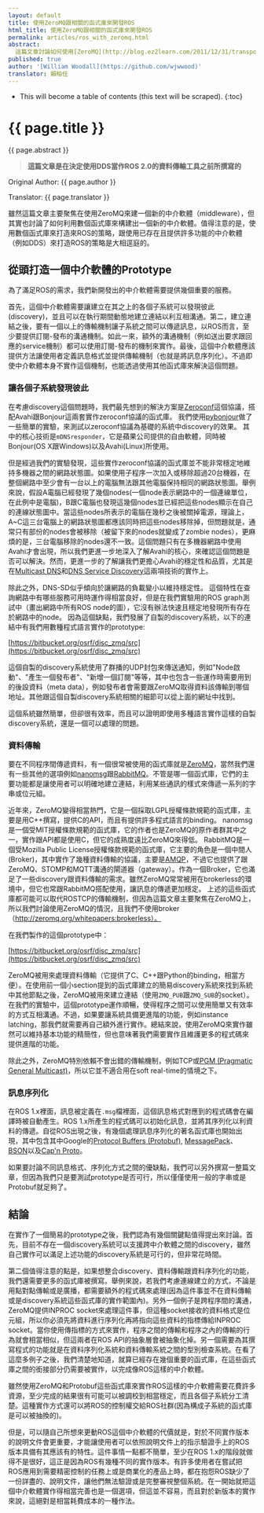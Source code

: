 ```yaml
---
layout: default
title: 使用ZeroMQ跟相關的函式庫來開發ROS
html_title: 使用ZeroMQ跟相關的函式庫來開發ROS
permalink: articles/ros_with_zeromq.html
abstract:
  這篇文章討論如何使用[ZeroMQ](http://blog.ez2learn.com/2011/12/31/transport-lib-of-new-era-zeromq/)跟其他的函式庫來開發ROS 2.0。此外，我們在OSRF(Open Source Robotic Foundation)使用ZeroMQ開發出的prototype也會在這篇文章中被討論。
published: true
author: '[William Woodall](https://github.com/wjwwood)'
translator: 賴柏任
---
```


* This will become a table of contents (this text will be scraped).
{:toc}

# {{ page.title }}

<div class="abstract" markdown="1">
{{ page.abstract }}
</div>

> **這篇文章是在決定使用DDS當作ROS 2.0的資料傳輸工具之前所撰寫的**

Original Author: {{ page.author }}

Translator: {{ page.translator }}

雖然這篇文章主要聚焦在使用ZeroMQ來建一個新的中介軟體（middleware），但其實也討論了如何利用數個函式庫來構建出一個新的中介軟體。值得注意的是，使用數個函式庫來打造來ROS的策略，跟使用已存在且提供許多功能的中介軟體（例如DDS）來打造ROS的策略是大相逕庭的。

## 從頭打造一個中介軟體的Prototype

為了滿足ROS的需求，我們新開發出的中介軟體需要提供幾個重要的服務。

首先，這個中介軟體需要讓建立在其之上的各個子系統可以發現彼此(discovery)，並且可以在執行期間動態地建立連結以利互相溝通。第二，建立連結之後，要有一個以上的傳輸機制讓子系統之間可以傳遞訊息，以ROS而言，至少要提供訂閱-發布的溝通機制。如此一來，額外的溝通機制（例如送出要求跟回應的service機制）都可以使用訂閱-發布的機制來實作。最後，這個中介軟體應該提供方法讓使用者定義訊息格式並提供傳輸機制（也就是將訊息序列化）。不過即使中介軟體本身不實作這個機制，也能透過使用其他函式庫來解決這個問題。

### 讓各個子系統發現彼此

在考慮discovery這個問題時，我們最先想到的解決方案是[Zeroconf](http://blog.csdn.net/ccskyer/article/details/7616673)這個協議，搭配Avahi跟Bonjour這兩套實作zeroconf協議的函式庫。
我們使用[pybonjour](https://code.google.com/p/pybonjour/)做了一些簡單的實驗，來測試以zeroconf協議為基礎的系統中discovery的效果。
其中的核心技術是`mDNSresponder`，它是蘋果公司提供的自由軟體，同時被Bonjour(OS X跟Windows)以及Avahi(Linux)所使用。

但是經過我們的實驗發現，這些實作zeroconf協議的函式庫並不能非常穩定地維持多機器之間的網路狀態圖。如果使用子程序一次加入或移除超過20台機器，在整個網路中至少會有一台以上的電腦無法跟其他電腦保持相同的網路狀態圖。舉例來說，假設A電腦已經發現了幾個nodes(一個node表示網路中的一個連線單位，在此例中是電腦)，B跟C電腦也發現這幾個nodes並已經把這些nodes顯示在自己的連線狀態圖中。當這些nodes所表示的電腦在幾秒之後被關掉電源，理論上，A~C這三台電腦上的網路狀態圖都應該同時把這些nodes移除掉，但問題就是，通常只有部份的nodes會被移除（被留下來的nodes就變成了zombie nodes），更麻煩的是，三台電腦移除的nodes還不一致。這個問題只有在多機器網路中使用Avahi才會出現，所以我們更進一步地深入了解Avahi的核心，來確認這個問題是否可以解決。然而，更進一步的了解讓我們更擔心Avahi的穩定性和品質，尤其是在[Multicast DNS](http://en.wikipedia.org/wiki/Multicast_DNS)和[DNS Service Discovery](http://en.wikipedia.org/wiki/Zero_configuration_networking#Service_discovery)這兩項技術的實作上。

除此之外，DNS-SD似乎傾向於讓網路的負載變小以維持穩定性。
這個特性在查詢網路中有哪些服務可用時運作得相當良好，但是在我們實驗用的ROS graph測試中（畫出網路中所有ROS node的圖），它沒有辦法快速且穩定地發現所有存在於網路中的node。
因為這個缺點，我們發展了自製的discovery系統，以下的連結中有我們用數種程式語言實作的prototype:

[https://bitbucket.org/osrf/disc_zmq/src](https://bitbucket.org/osrf/disc_zmq/src)

這個自製的discovery系統使用了群播的UDP封包來傳送通知，例如"Node啟動"、"產生一個發布者"、"新增一個訂閱"等等，其中也包含一些運作時需要用到的後設資料（meta data），例如發布者會需要跟ZeroMQ取得資料該傳輸到哪個地址。其他跟這個自製discovery系統相關的細節可以從上面的網址中找到。

這個系統雖然簡單，但卻很有效率，而且可以證明即使用多種語言實作這樣的自製discovery系統，還是一個可以處理的問題。

### 資料傳輸

要在不同程序間傳遞資料，有一個很常被使用的函式庫就是[ZeroMQ](http://zeromq.org/)，當然我們還有一些其他的選項例如[nanomsg](http://nanomsg.org/)跟[RabbitMQ](http://www.rabbitmq.com/)。不管是哪一個函式庫，它們的主要功能都是讓使用者可以明確地建立連結，利用某些通訊的樣式來傳遞一系列的字串或位元組。

近年來，ZeroMQ變得相當熱門，它是一個採取LGPL授權條款規範的函式庫，主要是用C++撰寫，提供C的API，而且有提供許多程式語言的binding。
nanomsg是一個受MIT授權條款規範的函式庫，它的作者也是ZeroMQ的原作者群其中之一，實作跟API都是使用C，但它的成熟度遠比ZeroMQ來得低。
RabbitMQ是一個受Mozilla Public License授權條款規範的函式庫，它主要的角色是一個中間人(Broker)，其中實作了幾種資料傳輸的協議，主要是[AMQP](http://lab.howie.tw/2012/07/whats-different-between-amqp-and-jms.html)，不過它也提供了跟ZeroMQ、STOMP和MQTT溝通的閘道器（gateway）。作為一個Broker，它也滿足了一些discovery跟資料傳輸的需求。雖然ZeroMQ常常被用在brokerless的環境中，但它也常跟RabbitMQ搭配使用，讓訊息的傳遞更加穩定。
上述的這些函式庫都可能可以取代ROSTCP的傳輸機制，但因為這篇文章主要聚焦在ZeroMQ上，所以我們討論使用ZeroMQ的情況，且我們不使用broker（http://zeromq.org/whitepapers:brokerless）。

在我們製作的這個prototype中：

[https://bitbucket.org/osrf/disc_zmq/src](https://bitbucket.org/osrf/disc_zmq/src)

ZeroMQ被用來處理資料傳輸（它提供了C、C++跟Python的binding，相當方便）。在使用前一個小section提到的函式庫建立的簡易discovery系統來找到系統中其他節點之後，ZeroMQ被用來建立連結（使用`ZMQ_PUB`跟`ZMQ_SUB`的socket）。在我們的實驗中，這個prototype運作順暢，使得程序之間可以使用簡單又有效率的方式互相溝通。不過，如果要讓系統具備更進階的功能，例如instance latching，那我們就需要再自己額外進行實作。總結來說，使用ZeroMQ來實作雖然可以維持基本功能的精簡性，但也意味著我們需要實作且維護更多的程式碼來
提供進階的功能。

除此之外，ZeroMQ特別依賴不會出錯的傳輸機制，例如TCP或[PGM (Pragmatic General Multicast)](http://en.wikipedia.org/wiki/Pragmatic_General_Multicast)，所以它並不適合用在soft real-time的情境之下。

### 訊息序列化

在ROS 1.x裡面，訊息被定義在`.msg`檔裡面，這個訊息格式對應到的程式碼會在編譯時被自動產生。ROS 1.x所產生的程式碼可以初始化訊息，並將其序列化以利資料的傳遞。自從ROS出現之後，有幾個處理訊息序列化的著名函式庫也開始出現，其中包含其中Google的[Protocol Buffers (Protobuf)](https://code.google.com/p/protobuf/), [MessagePack](http://msgpack.org/)、[BSON](http://bsonspec.org/)以及[Cap'n Proto](http://kentonv.github.io/capnproto/)。

如果要討論不同訊息格式、序列化方式之間的優缺點，我們可以另外撰寫一整篇文章，但因為我們只是要測試prototype是否可行，所以僅僅使用一般的字串或是Protobuf就足夠了。

## 結論

在實作了一個簡易的prototype之後，我們認為有幾個關鍵點值得提出來討論。首先，目前不存在一個discovery系統可以支援跨中介軟體之間的discovery，雖然自己實作可以滿足上述功能的discovery系統是可行的，但非常花時間。

第二個值得注意的點是，如果想整合discovery、資料傳輸跟資料序列化的功能，我們還需要更多的函式庫被撰寫。舉例來說，若我們考慮連線建立的方式，不論是用點對點傳輸或是廣播，都需要額外的程式碼來處理(因為這件事並不在資料傳輸或是discovery系統這些函式庫的實作範圍內)。另外一個例子是跨程序間的溝通，ZeroMQ提供INPROC socket來處理這件事，但這種socket接收的資料格式是位元組，所以你必須先將資料進行序列化再將指向這些資料的指標傳給INPROC socket。當你使用傳指標的方式來實作，程序之間的傳輸和程序之內的傳輸的行為就會相當相似，但這兩者在ROS API的抽象層會被抽象化掉。另一個需要為其撰寫程式的功能就是在資料序列化系統和資料傳輸系統之間的型別檢查系統。在看了這麼多例子之後，我們清楚地知道，就算已經存在幾個重要的函式庫，在這些函式庫之間的銜接部分仍需要被實作，以完成像ROS這樣的中介軟體。

雖然使用ZeroMQ和Protobuf這些函式庫來實作ROS這樣的中介軟體需要花費許多資源，至少完成的結果很有可能可以被調校到相當穩定，而且各個子系統分工清楚。這種實作方式還可以將ROS的控制權交給ROS社群(因為構成子系統的函式庫是可以被抽換的)。

但是，可以隨自己所想來更動ROS這個中介軟體的代價就是，對於不同實作版本的說明文件會更重要，才能讓使用者可以依照說明文件上的指示驗證手上的ROS版本具備有其應該有的特性。這件事情一點都不簡單，至少在ROS 1.x的階段就做得不是很好，這正是因為ROS有幾種不同的實作版本。有許多使用者在嘗試把ROS應用到需要精密控制的任務上或是商業化的產品上時，都在抱怨ROS缺少了一份詳盡的、說明文件，讓他們無法驗證或是完整審視整個系統。在一開始就把這個中介軟體實作得相當完善也是一個選項，但這並不容易，而且對於新版本的實作來說，這絕對是相當耗費成本的一種作法。

